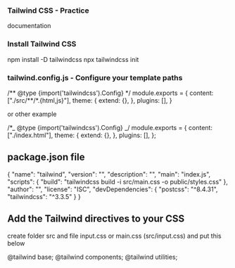 ### Tailwind CSS - Practice

documentation

### Install Tailwind CSS

npm install -D tailwindcss
npx tailwindcss init

### tailwind.config.js - Configure your template paths

/** @type {import('tailwindcss').Config} \*/
module.exports = {
content: ["./src/**/\*.{html,js}"],
theme: {
extend: {},
},
plugins: [],
}

or other example

/\*_ @type {import('tailwindcss').Config} _/
module.exports = {
content: ["./index.html"],
theme: {
extend: {},
},
plugins: [],
};

## package.json file

{
"name": "tailwind",
"version": "",
"description": "",
"main": "index.js",
"scripts": {
"build": "tailwindcss build -i src/main.css -o public/styles.css"
},
"author": "",
"license": "ISC",
"devDependencies": {
"postcss": "^8.4.31",
"tailwindcss": "^3.3.5"
}
}

## Add the Tailwind directives to your CSS

create folder src and file input.css or main.css (src/input.css) and put this below

@tailwind base;
@tailwind components;
@tailwind utilities;
